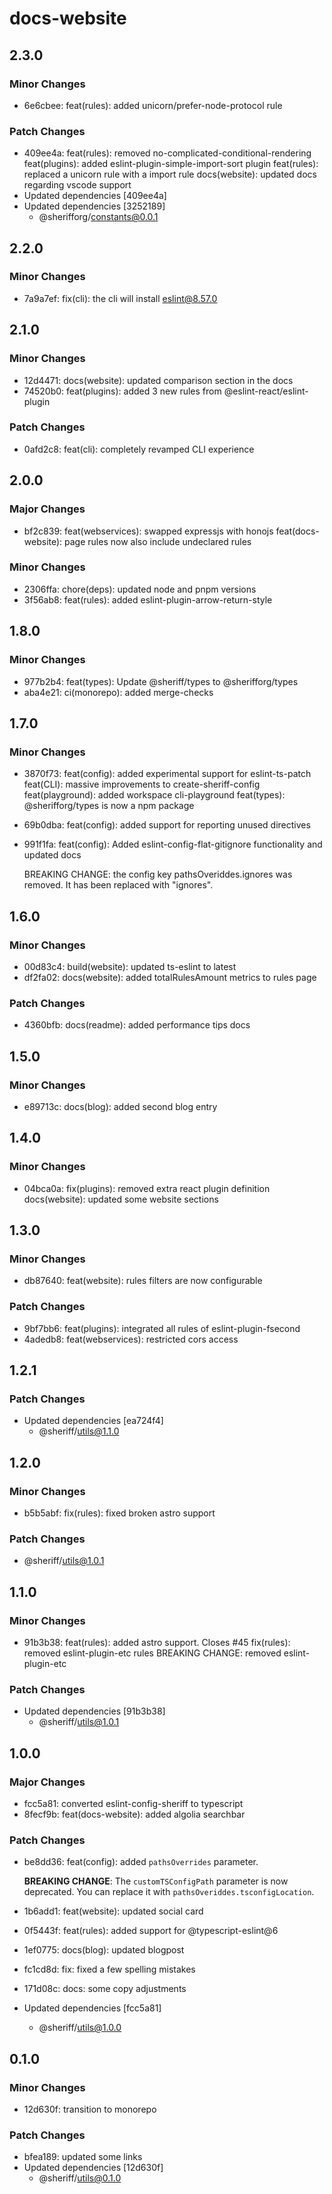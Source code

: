 # docs-website

## 2.3.0

### Minor Changes

- 6e6cbee: feat(rules): added unicorn/prefer-node-protocol rule

### Patch Changes

- 409ee4a: feat(rules): removed no-complicated-conditional-rendering
  feat(plugins): added eslint-plugin-simple-import-sort plugin
  feat(rules): replaced a unicorn rule with a import rule
  docs(website): updated docs regarding vscode support
- Updated dependencies [409ee4a]
- Updated dependencies [3252189]
  - @sherifforg/constants@0.0.1

## 2.2.0

### Minor Changes

- 7a9a7ef: fix(cli): the cli will install eslint@8.57.0

## 2.1.0

### Minor Changes

- 12d4471: docs(website): updated comparison section in the docs
- 74520b0: feat(plugins): added 3 new rules from @eslint-react/eslint-plugin

### Patch Changes

- 0afd2c8: feat(cli): completely revamped CLI experience

## 2.0.0

### Major Changes

- bf2c839: feat(webservices): swapped expressjs with honojs
  feat(docs-website): page rules now also include undeclared rules

### Minor Changes

- 2306ffa: chore(deps): updated node and pnpm versions
- 3f56ab8: feat(rules): added eslint-plugin-arrow-return-style

## 1.8.0

### Minor Changes

- 977b2b4: feat(types): Update @sheriff/types to @sherifforg/types
- aba4e21: ci(monorepo): added merge-checks

## 1.7.0

### Minor Changes

- 3870f73: feat(config): added experimental support for eslint-ts-patch
  feat(CLI): massive improvements to create-sheriff-config
  feat(playground): added workspace cli-playground
  feat(types): @sherifforg/types is now a npm package
- 69b0dba: feat(config): added support for reporting unused directives
- 991f1fa: feat(config): Added eslint-config-flat-gitignore functionality and updated docs

  BREAKING CHANGE: the config key pathsOveriddes.ignores was removed. It has been replaced with "ignores".

## 1.6.0

### Minor Changes

- 00d83c4: build(website): updated ts-eslint to latest
- df2fa02: docs(website): added totalRulesAmount metrics to rules page

### Patch Changes

- 4360bfb: docs(readme): added performance tips docs

## 1.5.0

### Minor Changes

- e89713c: docs(blog): added second blog entry

## 1.4.0

### Minor Changes

- 04bca0a: fix(plugins): removed extra react plugin definition
  docs(website): updated some website sections

## 1.3.0

### Minor Changes

- db87640: feat(website): rules filters are now configurable

### Patch Changes

- 9bf7bb6: feat(plugins): integrated all rules of eslint-plugin-fsecond
- 4adedb8: feat(webservices): restricted cors access

## 1.2.1

### Patch Changes

- Updated dependencies [ea724f4]
  - @sheriff/utils@1.1.0

## 1.2.0

### Minor Changes

- b5b5abf: fix(rules): fixed broken astro support

### Patch Changes

- @sheriff/utils@1.0.1

## 1.1.0

### Minor Changes

- 91b3b38: feat(rules): added astro support. Closes #45
  fix(rules): removed eslint-plugin-etc rules
  BREAKING CHANGE: removed eslint-plugin-etc

### Patch Changes

- Updated dependencies [91b3b38]
  - @sheriff/utils@1.0.1

## 1.0.0

### Major Changes

- fcc5a81: converted eslint-config-sheriff to typescript
- 8fecf9b: feat(docs-website): added algolia searchbar

### Patch Changes

- be8dd36: feat(config): added `pathsOverrides` parameter.

  **BREAKING CHANGE**: The `customTSConfigPath` parameter is now deprecated. You can replace it with `pathsOveriddes.tsconfigLocation`.

- 1b6add1: feat(website): updated social card
- 0f5443f: feat(rules): added support for @typescript-eslint@6
- 1ef0775: docs(blog): updated blogpost
- fc1cd8d: fix: fixed a few spelling mistakes
- 171d08c: docs: some copy adjustments
- Updated dependencies [fcc5a81]
  - @sheriff/utils@1.0.0

## 0.1.0

### Minor Changes

- 12d630f: transition to monorepo

### Patch Changes

- bfea189: updated some links
- Updated dependencies [12d630f]
  - @sheriff/utils@0.1.0
